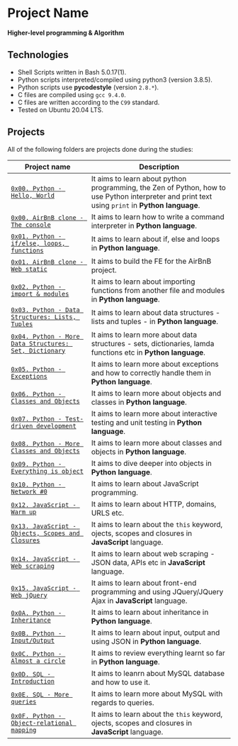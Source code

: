 # Project Name
**Higher-level programming & Algorithm**


## Technologies
* Shell Scripts written in Bash 5.0.17(1).
* Python scripts interpreted/compiled using python3 (version 3.8.5).
* Python scripts use **pycodestyle** (version `2.8.*`).
* C files are compiled using `gcc 9.4.0`.
* C files are written according to the `C99` standard.
* Tested on Ubuntu 20.04 LTS.

## Projects
All of the following folders are projects done during the studies:

| Project name | Description |
| ------------ | ----------- |
| [`0x00. Python - Hello, World`](https://github.com/wendymunyasi/alx-higher_level_programming/tree/master/0x00-python-hello_world) | It aims to learn about python programming, the Zen of Python, how to use Python interpreter and print text using `print` in **Python language**.|
| [`0x00. AirBnB clone - The console`](https://github.com/nancymuthee/AirBnB_clone) | It aims to learn how to write a command interpreter in **Python language**.|
| [`0x01. Python - if/else, loops, functions`](https://github.com/wendymunyasi/alx-higher_level_programming/tree/master/0x01-python-if_else_loops_functions) | It aims to learn about if, else and loops in **Python language**.|
| [`0x01. AirBnB clone - Web static`](https://github.com/nancymuthee/AirBnB_clone) | It aims to build the FE for the AirBnB project.|
| [`0x02. Python - import & modules`](https://github.com/wendymunyasi/alx-higher_level_programming/tree/master/0x02-python-import_modules) | It aims to learn about importing functions from another file and modules in **Python language**.|
| [`0x03. Python - Data Structures: Lists, Tuples`](https://github.com/wendymunyasi/alx-higher_level_programming/tree/master/0x03-python-data_structures) | It aims to learn about data structures - lists and tuples - in **Python language**.|
| [`0x04. Python - More Data Structures: Set, Dictionary`](https://github.com/wendymunyasi/alx-higher_level_programming/tree/master/0x04-python-more_data_structures) | It aims to learn more about data structures - sets, dictionaries, lamda functions etc in **Python language**.|
| [`0x05. Python - Exceptions`](https://github.com/wendymunyasi/alx-higher_level_programming/tree/master/0x05-python-exceptions) | It aims to learn more about exceptions and how to correctly handle them in **Python language**.|
| [`0x06. Python - Classes and Objects`](https://github.com/wendymunyasi/alx-higher_level_programming/tree/master/0x06-python-classes) | It aims to learn more about objects and classes in **Python language**.|
| [`0x07. Python - Test-driven development`](https://github.com/wendymunyasi/alx-higher_level_programming/tree/master/0x07-python-test_driven_development) | It aims to learn more about interactive testing and unit testing in **Python language**.|
| [`0x08. Python - More Classes and Objects`](https://github.com/wendymunyasi/alx-higher_level_programming/tree/master/0x08-python-more_classes) | It aims to learn more about classes and objects in **Python language**.|
| [`0x09. Python - Everything is object`](https://github.com/wendymunyasi/alx-higher_level_programming/tree/master/0x09-python-everything_is_object) | It aims to dive deeper into objects in **Python language**.|
| [`0x10. Python - Network #0`](https://github.com/wendymunyasi/alx-higher_level_programming/tree/master/0x10-python-network_0) | It aims to learn about JavaScript programming.|
| [`0x12. JavaScript - Warm up`](https://github.com/wendymunyasi/alx-higher_level_programming/tree/master/0x12-javascript-warm_up) | It aims to learn about HTTP, domains, URLS etc.|
| [`0x13. JavaScript - Objects, Scopes and Closures`](https://github.com/wendymunyasi/alx-higher_level_programming/tree/master/0x13-javascript_objects_scopes_closures) | It aims to learn about the `this` keyword, ojects, scopes and closures in **JavaScript** language.|
| [`0x14. JavaScript - Web scraping`](https://github.com/wendymunyasi/alx-higher_level_programming/tree/master/0x14-javascript-web_scraping) | It aims to learn about web scraping - JSON data, APIs etc in **JavaScript** language.|
| [`0x15. JavaScript - Web jQuery`](https://github.com/wendymunyasi/alx-higher_level_programming/tree/master/0x15-javascript-web_jquery) | It aims to learn about front-end programming and using JQuery/JQuery Ajax in **JavaScript** language.|
| [`0x0A. Python - Inheritance`](https://github.com/wendymunyasi/alx-higher_level_programming/tree/master/0x0A-python-inheritance) | It aims to learn about inheritance in **Python language**.|
| [`0x0B. Python - Input/Output`](https://github.com/wendymunyasi/alx-higher_level_programming/tree/master/0x0B-python-input_output) | It aims to learn about input, output and using JSON in **Python language**.|
| [`0x0C. Python - Almost a circle`](https://github.com/wendymunyasi/alx-higher_level_programming/tree/master/0x0C-python-almost_a_circle) | It aims to review everything learnt so far in **Python language**.|
| [`0x0D. SQL - Introduction`](https://github.com/wendymunyasi/alx-higher_level_programming/tree/master/0x0D-SQL_introduction) | It aims to leanrn about MySQL database and how to use it.|
| [`0x0E. SQL - More queries`](https://github.com/wendymunyasi/alx-higher_level_programming/tree/master/0x0E-SQL_more_queries) | It aims to learn more about MySQL with regards to queries.|
| [`0x0F. Python - Object-relational mapping`](https://github.com/wendymunyasi/alx-higher_level_programming/tree/master/0x0F-python-object_relational_mapping) | It aims to learn about the `this` keyword, ojects, scopes and closures in **JavaScript** language.|
